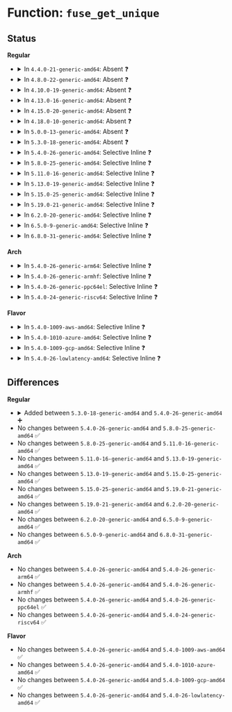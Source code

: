# Function: <code>fuse_get_unique</code>

## Status
<b>Regular</b>
<ul>
<li>
<details>
<summary>In <code>4.4.0-21-generic-amd64</code>: Absent ❓</summary>

```json
{
  "name": "fuse_get_unique",
  "collision_type": "Unique Static",
  "inline_type": "Full",
  "funcs": [
    {
      "addr": 18446744071582046735,
      "name": "fuse_get_unique",
      "external": false,
      "loc": "fs/fuse/dev.c:327",
      "file": "fs/fuse/dev.c",
      "inline": "not declared, inlined",
      "caller_inline": [
        "fs/fuse/dev.c:flush_bg_queue",
        "fs/fuse/dev.c:__fuse_request_send"
      ],
      "caller_func": []
    }
  ],
  "symbols": []
}
```
</details>
</li>
<li>
<details>
<summary>In <code>4.8.0-22-generic-amd64</code>: Absent ❓</summary>

```json
{
  "name": "fuse_get_unique",
  "collision_type": "Unique Static",
  "inline_type": "Full",
  "funcs": [
    {
      "addr": 18446744071582261388,
      "name": "fuse_get_unique",
      "external": false,
      "loc": "fs/fuse/dev.c:307",
      "file": "fs/fuse/dev.c",
      "inline": "not declared, inlined",
      "caller_inline": [
        "fs/fuse/dev.c:__fuse_request_send",
        "fs/fuse/dev.c:flush_bg_queue"
      ],
      "caller_func": []
    }
  ],
  "symbols": []
}
```
</details>
</li>
<li>
<details>
<summary>In <code>4.10.0-19-generic-amd64</code>: Absent ❓</summary>

```json
{
  "name": "fuse_get_unique",
  "collision_type": "Unique Static",
  "inline_type": "Full",
  "funcs": [
    {
      "addr": 18446744071582351324,
      "name": "fuse_get_unique",
      "external": false,
      "loc": "fs/fuse/dev.c:307",
      "file": "fs/fuse/dev.c",
      "inline": "not declared, inlined",
      "caller_inline": [
        "fs/fuse/dev.c:__fuse_request_send",
        "fs/fuse/dev.c:flush_bg_queue"
      ],
      "caller_func": []
    }
  ],
  "symbols": []
}
```
</details>
</li>
<li>
<details>
<summary>In <code>4.13.0-16-generic-amd64</code>: Absent ❓</summary>

```json
{
  "name": "fuse_get_unique",
  "collision_type": "Unique Static",
  "inline_type": "Full",
  "funcs": [
    {
      "addr": 18446744071582436412,
      "name": "fuse_get_unique",
      "external": false,
      "loc": "fs/fuse/dev.c:307",
      "file": "fs/fuse/dev.c",
      "inline": "not declared, inlined",
      "caller_inline": [
        "fs/fuse/dev.c:__fuse_request_send",
        "fs/fuse/dev.c:flush_bg_queue"
      ],
      "caller_func": []
    }
  ],
  "symbols": []
}
```
</details>
</li>
<li>
<details>
<summary>In <code>4.15.0-20-generic-amd64</code>: Absent ❓</summary>

```json
{
  "name": "fuse_get_unique",
  "collision_type": "Unique Static",
  "inline_type": "Full",
  "funcs": [
    {
      "addr": 18446744071582598380,
      "name": "fuse_get_unique",
      "external": false,
      "loc": "fs/fuse/dev.c:307",
      "file": "fs/fuse/dev.c",
      "inline": "not declared, inlined",
      "caller_inline": [
        "fs/fuse/dev.c:__fuse_request_send",
        "fs/fuse/dev.c:flush_bg_queue"
      ],
      "caller_func": []
    }
  ],
  "symbols": []
}
```
</details>
</li>
<li>
<details>
<summary>In <code>4.18.0-10-generic-amd64</code>: Absent ❓</summary>

```json
{
  "name": "fuse_get_unique",
  "collision_type": "Unique Static",
  "inline_type": "Full",
  "funcs": [
    {
      "addr": 18446744071582779320,
      "name": "fuse_get_unique",
      "external": false,
      "loc": "fs/fuse/dev.c:320",
      "file": "fs/fuse/dev.c",
      "inline": "not declared, inlined",
      "caller_inline": [
        "fs/fuse/dev.c:flush_bg_queue"
      ],
      "caller_func": []
    }
  ],
  "symbols": []
}
```
</details>
</li>
<li>
<details>
<summary>In <code>5.0.0-13-generic-amd64</code>: Absent ❓</summary>

```json
{
  "name": "fuse_get_unique",
  "collision_type": "Unique Static",
  "inline_type": "Full",
  "funcs": [
    {
      "addr": 18446744071582882552,
      "name": "fuse_get_unique",
      "external": false,
      "loc": "fs/fuse/dev.c:362",
      "file": "fs/fuse/dev.c",
      "inline": "not declared, inlined",
      "caller_inline": [
        "fs/fuse/dev.c:flush_bg_queue"
      ],
      "caller_func": []
    }
  ],
  "symbols": []
}
```
</details>
</li>
<li>
<details>
<summary>In <code>5.3.0-18-generic-amd64</code>: Absent ❓</summary>

```json
{
  "name": "fuse_get_unique",
  "collision_type": "Unique Static",
  "inline_type": "Full",
  "funcs": [
    {
      "addr": 18446744071583061633,
      "name": "fuse_get_unique",
      "external": false,
      "loc": "fs/fuse/dev.c:364",
      "file": "fs/fuse/dev.c",
      "inline": "not declared, inlined",
      "caller_inline": [
        "fs/fuse/dev.c:flush_bg_queue"
      ],
      "caller_func": []
    }
  ],
  "symbols": []
}
```
</details>
</li>
<li>
<details>
<summary>In <code>5.4.0-26-generic-amd64</code>: Selective Inline ❓</summary>

```c
u64 fuse_get_unique(struct fuse_iqueue * fiq)
```

```json
{
  "name": "fuse_get_unique",
  "collision_type": "Unique Global",
  "inline_type": "Selective",
  "funcs": [
    {
      "addr": 18446744071583182053,
      "name": "fuse_get_unique",
      "external": true,
      "loc": "fs/fuse/dev.c:191",
      "file": "fs/fuse/dev.c",
      "inline": "not declared, inlined",
      "caller_inline": [
        "fs/fuse/dev.c:fuse_simple_request",
        "fs/fuse/dev.c:flush_bg_queue"
      ],
      "caller_func": []
    }
  ],
  "symbols": [
    {
      "addr": 18446744071583166720,
      "name": "fuse_get_unique",
      "section": ".text",
      "bind": "STB_GLOBAL",
      "size": 23
    }
  ]
}
```
</details>
</li>
<li>
<details>
<summary>In <code>5.8.0-25-generic-amd64</code>: Selective Inline ❓</summary>

```c
u64 fuse_get_unique(struct fuse_iqueue * fiq)
```

```json
{
  "name": "fuse_get_unique",
  "collision_type": "Unique Global",
  "inline_type": "Selective",
  "funcs": [
    {
      "addr": 18446744071583499237,
      "name": "fuse_get_unique",
      "external": true,
      "loc": "fs/fuse/dev.c:191",
      "file": "fs/fuse/dev.c",
      "inline": "not declared, inlined",
      "caller_inline": [
        "fs/fuse/dev.c:fuse_dev_do_read",
        "fs/fuse/dev.c:fuse_read_single_forget",
        "fs/fuse/dev.c:fuse_simple_request",
        "fs/fuse/dev.c:flush_bg_queue"
      ],
      "caller_func": []
    }
  ],
  "symbols": [
    {
      "addr": 18446744071583489232,
      "name": "fuse_get_unique",
      "section": ".text",
      "bind": "STB_GLOBAL",
      "size": 23
    }
  ]
}
```
</details>
</li>
<li>
<details>
<summary>In <code>5.11.0-16-generic-amd64</code>: Selective Inline ❓</summary>

```c
u64 fuse_get_unique(struct fuse_iqueue * fiq)
```

```json
{
  "name": "fuse_get_unique",
  "collision_type": "Unique Global",
  "inline_type": "Selective",
  "funcs": [
    {
      "addr": 18446744071583608023,
      "name": "fuse_get_unique",
      "external": true,
      "loc": "fs/fuse/dev.c:195",
      "file": "fs/fuse/dev.c",
      "inline": "not declared, inlined",
      "caller_inline": [
        "fs/fuse/dev.c:fuse_dev_do_read",
        "fs/fuse/dev.c:fuse_read_single_forget",
        "fs/fuse/dev.c:__fuse_request_send",
        "fs/fuse/dev.c:flush_bg_queue"
      ],
      "caller_func": []
    }
  ],
  "symbols": [
    {
      "addr": 18446744071583597696,
      "name": "fuse_get_unique",
      "section": ".text",
      "bind": "STB_GLOBAL",
      "size": 23
    }
  ]
}
```
</details>
</li>
<li>
<details>
<summary>In <code>5.13.0-19-generic-amd64</code>: Selective Inline ❓</summary>

```c
u64 fuse_get_unique(struct fuse_iqueue * fiq)
```

```json
{
  "name": "fuse_get_unique",
  "collision_type": "Unique Global",
  "inline_type": "Selective",
  "funcs": [
    {
      "addr": 18446744071583637576,
      "name": "fuse_get_unique",
      "external": true,
      "loc": "fs/fuse/dev.c:195",
      "file": "fs/fuse/dev.c",
      "inline": "not declared, inlined",
      "caller_inline": [
        "fs/fuse/dev.c:fuse_simple_request",
        "fs/fuse/dev.c:flush_bg_queue"
      ],
      "caller_func": []
    }
  ],
  "symbols": [
    {
      "addr": 18446744071583620720,
      "name": "fuse_get_unique",
      "section": ".text",
      "bind": "STB_GLOBAL",
      "size": 23
    }
  ]
}
```
</details>
</li>
<li>
<details>
<summary>In <code>5.15.0-25-generic-amd64</code>: Selective Inline ❓</summary>

```c
u64 fuse_get_unique(struct fuse_iqueue * fiq)
```

```json
{
  "name": "fuse_get_unique",
  "collision_type": "Unique Global",
  "inline_type": "Selective",
  "funcs": [
    {
      "addr": 18446744071583996728,
      "name": "fuse_get_unique",
      "external": true,
      "loc": "fs/fuse/dev.c:195",
      "file": "fs/fuse/dev.c",
      "inline": "not declared, inlined",
      "caller_inline": [
        "fs/fuse/dev.c:fuse_simple_request",
        "fs/fuse/dev.c:flush_bg_queue"
      ],
      "caller_func": []
    }
  ],
  "symbols": [
    {
      "addr": 18446744071583979744,
      "name": "fuse_get_unique",
      "section": ".text",
      "bind": "STB_GLOBAL",
      "size": 23
    }
  ]
}
```
</details>
</li>
<li>
<details>
<summary>In <code>5.19.0-21-generic-amd64</code>: Selective Inline ❓</summary>

```c
u64 fuse_get_unique(struct fuse_iqueue * fiq)
```

```json
{
  "name": "fuse_get_unique",
  "collision_type": "Unique Global",
  "inline_type": "Selective",
  "funcs": [
    {
      "addr": 18446744071584580437,
      "name": "fuse_get_unique",
      "external": true,
      "loc": "fs/fuse/dev.c:195",
      "file": "fs/fuse/dev.c",
      "inline": "not declared, inlined",
      "caller_inline": [
        "fs/fuse/dev.c:fuse_simple_request",
        "fs/fuse/dev.c:flush_bg_queue"
      ],
      "caller_func": []
    }
  ],
  "symbols": [
    {
      "addr": 18446744071584561648,
      "name": "fuse_get_unique",
      "section": ".text",
      "bind": "STB_GLOBAL",
      "size": 29
    }
  ]
}
```
</details>
</li>
<li>
<details>
<summary>In <code>6.2.0-20-generic-amd64</code>: Selective Inline ❓</summary>

```c
u64 fuse_get_unique(struct fuse_iqueue * fiq)
```

```json
{
  "name": "fuse_get_unique",
  "collision_type": "Unique Global",
  "inline_type": "Selective",
  "funcs": [
    {
      "addr": 18446744071585257700,
      "name": "fuse_get_unique",
      "external": true,
      "loc": "fs/fuse/dev.c:195",
      "file": "fs/fuse/dev.c",
      "inline": "not declared, inlined",
      "caller_inline": [
        "fs/fuse/dev.c:fuse_simple_request",
        "fs/fuse/dev.c:flush_bg_queue"
      ],
      "caller_func": []
    }
  ],
  "symbols": [
    {
      "addr": 18446744071585239088,
      "name": "fuse_get_unique",
      "section": ".text",
      "bind": "STB_GLOBAL",
      "size": 29
    }
  ]
}
```
</details>
</li>
<li>
<details>
<summary>In <code>6.5.0-9-generic-amd64</code>: Selective Inline ❓</summary>

```c
u64 fuse_get_unique(struct fuse_iqueue * fiq)
```

```json
{
  "name": "fuse_get_unique",
  "collision_type": "Unique Global",
  "inline_type": "Selective",
  "funcs": [
    {
      "addr": 18446744071585487352,
      "name": "fuse_get_unique",
      "external": true,
      "loc": "fs/fuse/dev.c:195",
      "file": "fs/fuse/dev.c",
      "inline": "not declared, inlined",
      "caller_inline": [
        "fs/fuse/dev.c:fuse_simple_request",
        "fs/fuse/dev.c:flush_bg_queue"
      ],
      "caller_func": []
    }
  ],
  "symbols": [
    {
      "addr": 18446744071585468656,
      "name": "fuse_get_unique",
      "section": ".text",
      "bind": "STB_GLOBAL",
      "size": 29
    }
  ]
}
```
</details>
</li>
<li>
<details>
<summary>In <code>6.8.0-31-generic-amd64</code>: Selective Inline ❓</summary>

```c
u64 fuse_get_unique(struct fuse_iqueue * fiq)
```

```json
{
  "name": "fuse_get_unique",
  "collision_type": "Unique Global",
  "inline_type": "Selective",
  "funcs": [
    {
      "addr": 18446744071585722712,
      "name": "fuse_get_unique",
      "external": true,
      "loc": "fs/fuse/dev.c:195",
      "file": "fs/fuse/dev.c",
      "inline": "not declared, inlined",
      "caller_inline": [
        "fs/fuse/dev.c:fuse_simple_request",
        "fs/fuse/dev.c:flush_bg_queue"
      ],
      "caller_func": []
    }
  ],
  "symbols": [
    {
      "addr": 18446744071585703680,
      "name": "fuse_get_unique",
      "section": ".text",
      "bind": "STB_GLOBAL",
      "size": 29
    }
  ]
}
```
</details>
</li>
</ul>
<b>Arch</b>
<ul>
<li>
<details>
<summary>In <code>5.4.0-26-generic-arm64</code>: Selective Inline ❓</summary>

```c
u64 fuse_get_unique(struct fuse_iqueue * fiq)
```

```json
{
  "name": "fuse_get_unique",
  "collision_type": "Unique Global",
  "inline_type": "Selective",
  "funcs": [
    {
      "addr": 18446603336494897916,
      "name": "fuse_get_unique",
      "external": true,
      "loc": "fs/fuse/dev.c:191",
      "file": "fs/fuse/dev.c",
      "inline": "not declared, inlined",
      "caller_inline": [
        "fs/fuse/dev.c:fuse_simple_request",
        "fs/fuse/dev.c:flush_bg_queue"
      ],
      "caller_func": []
    }
  ],
  "symbols": [
    {
      "addr": 18446603336494879608,
      "name": "fuse_get_unique",
      "section": ".text",
      "bind": "STB_GLOBAL",
      "size": 48
    }
  ]
}
```
</details>
</li>
<li>
<details>
<summary>In <code>5.4.0-26-generic-armhf</code>: Selective Inline ❓</summary>

```c
u64 fuse_get_unique(struct fuse_iqueue * fiq)
```

```json
{
  "name": "fuse_get_unique",
  "collision_type": "Unique Global",
  "inline_type": "Selective",
  "funcs": [
    {
      "addr": 3228304948,
      "name": "fuse_get_unique",
      "external": true,
      "loc": "fs/fuse/dev.c:191",
      "file": "fs/fuse/dev.c",
      "inline": "not declared, inlined",
      "caller_inline": [
        "fs/fuse/dev.c:fuse_dev_do_read",
        "fs/fuse/dev.c:fuse_dev_do_read",
        "fs/fuse/dev.c:fuse_simple_request",
        "fs/fuse/dev.c:flush_bg_queue"
      ],
      "caller_func": []
    }
  ],
  "symbols": [
    {
      "addr": 3228295172,
      "name": "fuse_get_unique",
      "section": ".text",
      "bind": "STB_GLOBAL",
      "size": 52
    }
  ]
}
```
</details>
</li>
<li>
<details>
<summary>In <code>5.4.0-26-generic-ppc64el</code>: Selective Inline ❓</summary>

```c
u64 fuse_get_unique(struct fuse_iqueue * fiq)
```

```json
{
  "name": "fuse_get_unique",
  "collision_type": "Unique Global",
  "inline_type": "Selective",
  "funcs": [
    {
      "addr": 13835058055288754356,
      "name": "fuse_get_unique",
      "external": true,
      "loc": "fs/fuse/dev.c:191",
      "file": "fs/fuse/dev.c",
      "inline": "not declared, inlined",
      "caller_inline": [
        "fs/fuse/dev.c:fuse_dev_do_read",
        "fs/fuse/dev.c:fuse_dev_do_read",
        "fs/fuse/dev.c:fuse_simple_request",
        "fs/fuse/dev.c:flush_bg_queue"
      ],
      "caller_func": []
    }
  ],
  "symbols": [
    {
      "addr": 13835058055288739600,
      "name": "fuse_get_unique",
      "section": ".text",
      "bind": "STB_GLOBAL",
      "size": 28
    }
  ]
}
```
</details>
</li>
<li>
<details>
<summary>In <code>5.4.0-24-generic-riscv64</code>: Selective Inline ❓</summary>

```c
u64 fuse_get_unique(struct fuse_iqueue * fiq)
```

```json
{
  "name": "fuse_get_unique",
  "collision_type": "Unique Global",
  "inline_type": "Selective",
  "funcs": [
    {
      "addr": 18446743936274211814,
      "name": "fuse_get_unique",
      "external": true,
      "loc": "fs/fuse/dev.c:191",
      "file": "fs/fuse/dev.c",
      "inline": "not declared, inlined",
      "caller_inline": [
        "fs/fuse/dev.c:fuse_simple_request",
        "fs/fuse/dev.c:flush_bg_queue"
      ],
      "caller_func": []
    }
  ],
  "symbols": [
    {
      "addr": 18446743936274196946,
      "name": "fuse_get_unique",
      "section": ".text",
      "bind": "STB_GLOBAL",
      "size": 40
    }
  ]
}
```
</details>
</li>
</ul>
<b>Flavor</b>
<ul>
<li>
<details>
<summary>In <code>5.4.0-1009-aws-amd64</code>: Selective Inline ❓</summary>

```c
u64 fuse_get_unique(struct fuse_iqueue * fiq)
```

```json
{
  "name": "fuse_get_unique",
  "collision_type": "Unique Global",
  "inline_type": "Selective",
  "funcs": [
    {
      "addr": 18446744071583150789,
      "name": "fuse_get_unique",
      "external": true,
      "loc": "fs/fuse/dev.c:191",
      "file": "fs/fuse/dev.c",
      "inline": "not declared, inlined",
      "caller_inline": [
        "fs/fuse/dev.c:fuse_simple_request",
        "fs/fuse/dev.c:flush_bg_queue"
      ],
      "caller_func": []
    }
  ],
  "symbols": [
    {
      "addr": 18446744071583135456,
      "name": "fuse_get_unique",
      "section": ".text",
      "bind": "STB_GLOBAL",
      "size": 23
    }
  ]
}
```
</details>
</li>
<li>
<details>
<summary>In <code>5.4.0-1010-azure-amd64</code>: Selective Inline ❓</summary>

```c
u64 fuse_get_unique(struct fuse_iqueue * fiq)
```

```json
{
  "name": "fuse_get_unique",
  "collision_type": "Unique Global",
  "inline_type": "Selective",
  "funcs": [
    {
      "addr": 18446744071583087941,
      "name": "fuse_get_unique",
      "external": true,
      "loc": "fs/fuse/dev.c:191",
      "file": "fs/fuse/dev.c",
      "inline": "not declared, inlined",
      "caller_inline": [
        "fs/fuse/dev.c:fuse_simple_request",
        "fs/fuse/dev.c:flush_bg_queue"
      ],
      "caller_func": []
    }
  ],
  "symbols": [
    {
      "addr": 18446744071583072608,
      "name": "fuse_get_unique",
      "section": ".text",
      "bind": "STB_GLOBAL",
      "size": 23
    }
  ]
}
```
</details>
</li>
<li>
<details>
<summary>In <code>5.4.0-1009-gcp-amd64</code>: Selective Inline ❓</summary>

```c
u64 fuse_get_unique(struct fuse_iqueue * fiq)
```

```json
{
  "name": "fuse_get_unique",
  "collision_type": "Unique Global",
  "inline_type": "Selective",
  "funcs": [
    {
      "addr": 18446744071583134821,
      "name": "fuse_get_unique",
      "external": true,
      "loc": "fs/fuse/dev.c:191",
      "file": "fs/fuse/dev.c",
      "inline": "not declared, inlined",
      "caller_inline": [
        "fs/fuse/dev.c:fuse_simple_request",
        "fs/fuse/dev.c:flush_bg_queue"
      ],
      "caller_func": []
    }
  ],
  "symbols": [
    {
      "addr": 18446744071583119488,
      "name": "fuse_get_unique",
      "section": ".text",
      "bind": "STB_GLOBAL",
      "size": 23
    }
  ]
}
```
</details>
</li>
<li>
<details>
<summary>In <code>5.4.0-26-lowlatency-amd64</code>: Selective Inline ❓</summary>

```c
u64 fuse_get_unique(struct fuse_iqueue * fiq)
```

```json
{
  "name": "fuse_get_unique",
  "collision_type": "Unique Global",
  "inline_type": "Selective",
  "funcs": [
    {
      "addr": 18446744071583228403,
      "name": "fuse_get_unique",
      "external": true,
      "loc": "fs/fuse/dev.c:191",
      "file": "fs/fuse/dev.c",
      "inline": "not declared, inlined",
      "caller_inline": [
        "fs/fuse/dev.c:fuse_simple_request",
        "fs/fuse/dev.c:flush_bg_queue"
      ],
      "caller_func": []
    }
  ],
  "symbols": [
    {
      "addr": 18446744071583213232,
      "name": "fuse_get_unique",
      "section": ".text",
      "bind": "STB_GLOBAL",
      "size": 23
    }
  ]
}
```
</details>
</li>
</ul>

## Differences
<b>Regular</b>
<ul>
<li>
<details>
<summary>Added between <code>5.3.0-18-generic-amd64</code> and <code>5.4.0-26-generic-amd64</code> ➕</summary>

```c
u64 fuse_get_unique(struct fuse_iqueue * fiq)
```
</details>
</li>
<li>
No changes between <code>5.4.0-26-generic-amd64</code> and <code>5.8.0-25-generic-amd64</code> ✅
</li>
<li>
No changes between <code>5.8.0-25-generic-amd64</code> and <code>5.11.0-16-generic-amd64</code> ✅
</li>
<li>
No changes between <code>5.11.0-16-generic-amd64</code> and <code>5.13.0-19-generic-amd64</code> ✅
</li>
<li>
No changes between <code>5.13.0-19-generic-amd64</code> and <code>5.15.0-25-generic-amd64</code> ✅
</li>
<li>
No changes between <code>5.15.0-25-generic-amd64</code> and <code>5.19.0-21-generic-amd64</code> ✅
</li>
<li>
No changes between <code>5.19.0-21-generic-amd64</code> and <code>6.2.0-20-generic-amd64</code> ✅
</li>
<li>
No changes between <code>6.2.0-20-generic-amd64</code> and <code>6.5.0-9-generic-amd64</code> ✅
</li>
<li>
No changes between <code>6.5.0-9-generic-amd64</code> and <code>6.8.0-31-generic-amd64</code> ✅
</li>
</ul>
<b>Arch</b>
<ul>
<li>
No changes between <code>5.4.0-26-generic-amd64</code> and <code>5.4.0-26-generic-arm64</code> ✅
</li>
<li>
No changes between <code>5.4.0-26-generic-amd64</code> and <code>5.4.0-26-generic-armhf</code> ✅
</li>
<li>
No changes between <code>5.4.0-26-generic-amd64</code> and <code>5.4.0-26-generic-ppc64el</code> ✅
</li>
<li>
No changes between <code>5.4.0-26-generic-amd64</code> and <code>5.4.0-24-generic-riscv64</code> ✅
</li>
</ul>
<b>Flavor</b>
<ul>
<li>
No changes between <code>5.4.0-26-generic-amd64</code> and <code>5.4.0-1009-aws-amd64</code> ✅
</li>
<li>
No changes between <code>5.4.0-26-generic-amd64</code> and <code>5.4.0-1010-azure-amd64</code> ✅
</li>
<li>
No changes between <code>5.4.0-26-generic-amd64</code> and <code>5.4.0-1009-gcp-amd64</code> ✅
</li>
<li>
No changes between <code>5.4.0-26-generic-amd64</code> and <code>5.4.0-26-lowlatency-amd64</code> ✅
</li>
</ul>
